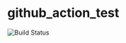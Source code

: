 # github_action_test




![Build Status](https://github.com/sivin79/github_action_test/workflows/My-GitHub-test/badge.svg)

